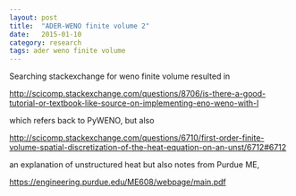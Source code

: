 ```yaml
---
layout: post
title:  "ADER-WENO finite volume 2"
date:   2015-01-10
category: research 
tags: ader weno finite volume
---
```


Searching stackexchange for weno finite volume resulted in 

http://scicomp.stackexchange.com/questions/8706/is-there-a-good-tutorial-or-textbook-like-source-on-implementing-eno-weno-with-l

which refers back to PyWENO, but also

http://scicomp.stackexchange.com/questions/6710/first-order-finite-volume-spatial-discretization-of-the-heat-equation-on-an-unst/6712#6712

an explanation of unstructured heat but also notes from Purdue ME,

https://engineering.purdue.edu/ME608/webpage/main.pdf

